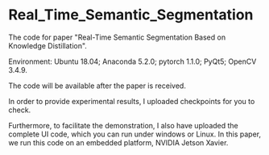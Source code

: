 # Real_Time_Semantic_Segmentation
The code for paper "Real-Time Semantic Segmentation Based on Knowledge Distillation".

Environment: Ubuntu 18.04; Anaconda 5.2.0; pytorch 1.1.0; PyQt5; OpenCV 3.4.9.

The code will be available after the paper is received. 

In order to provide experimental results, I uploaded checkpoints for you to check.

Furthermore, to facilitate the demonstration, I also have uploaded the complete UI code, which you can run under windows or Linux. In this paper, we run this code on an embedded platform, NVIDIA Jetson Xavier.



